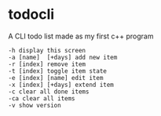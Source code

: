 # todocli

A CLI todo list made as my first c++ program
```
-h display this screen
-a [name]  [+days] add new item
-r [index] remove item
-t [index] toggle item state
-e [index] [name] edit item
-x [index] [+days] extend item
-c clear all done items
-ca clear all items
-v show version
```
